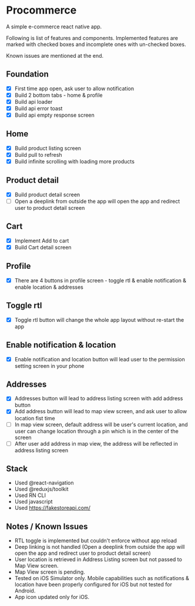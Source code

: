 # Procommerce
A simple e-commerce react native app.

Following is list of features and components. Implemented features are marked with checked boxes and incomplete ones with un-checked boxes.

Known issues are mentioned at the end.

## Foundation
- [x] First time app open, ask user to allow notification
- [x] Build 2 bottom tabs - home & profile
- [x] Build api loader
- [x] Build api error toast
- [x] Build api empty response screen

## Home
- [x] Build product listing screen
- [x] Build pull to refresh
- [x] Build infinite scrolling with loading more products

## Product detail
- [x] Build product detail screen
- [ ] Open a deeplink from outside the app will open the app and redirect user to product detail screen

## Cart
- [x] Implement Add to cart
- [x] Build Cart detail screen

## Profile
- [x] There are 4 buttons in profile screen - toggle rtl & enable notification & enable location & addresses

## Toggle rtl
- [x] Toggle rtl button will change the whole app layout without re-start the app

## Enable notification & location
- [x] Enable notification and location button will lead user to the permission setting screen in your phone

## Addresses
- [x] Addresses button will lead to address listing screen with add address button
- [x] Add address button will lead to map view screen, and ask user to allow location fist time
- [ ] In map view screen, default address will be user's current location, and user can change location through a pin which is in the center of the screen
- [ ] After user add address in map view, the address will be reflected in address listing screen

## Stack
- Used @react-navigation
- Used @reduxjs/toolkit
- Used RN CLI
- Used javascript
- Used https://fakestoreapi.com/

## Notes / Known Issues
- RTL toggle is implemented but couldn't enforce without app reload
- Deep linking is not handled (Open a deeplink from outside the app will open the app and redirect user to product detail screen)
- User location is retrieved in Address Listing screen but not passed to Map View screen.
- Map View screen is pending.
- Tested on iOS Simulator only. Mobile capabilities such as notifications & location have been properly configured for iOS but not tested for Android.
- App icon updated only for iOS.
